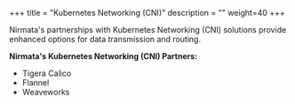 +++
title = "Kubernetes Networking (CNI)"
description = ""
weight=40
+++

Nirmata's partnerships with Kubernetes Networking (CNI) solutions provide enhanced options for data transmission and routing.

**Nirmata's Kubernetes Networking (CNI) Partners:**

  * Tigera Calico
  * Flannel
  * Weaveworks